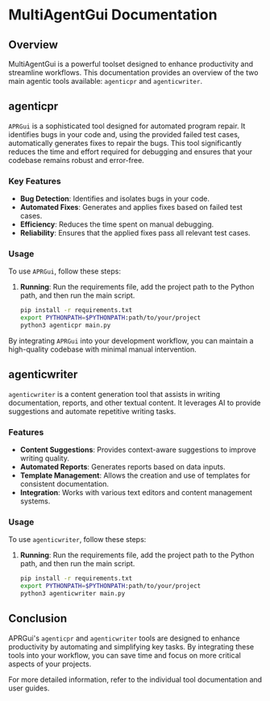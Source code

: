 # MultiAgentGui Documentation

## Overview

MultiAgentGui is a powerful toolset designed to enhance productivity and streamline workflows. This documentation provides an overview of the two main agentic tools available: `agenticpr` and `agenticwriter`.

## agenticpr

`APRGui` is a sophisticated tool designed for automated program repair. It identifies bugs in your code and, using the provided failed test cases, automatically generates fixes to repair the bugs. This tool significantly reduces the time and effort required for debugging and ensures that your codebase remains robust and error-free.

### Key Features

- **Bug Detection**: Identifies and isolates bugs in your code.
- **Automated Fixes**: Generates and applies fixes based on failed test cases.
- **Efficiency**: Reduces the time spent on manual debugging.
- **Reliability**: Ensures that the applied fixes pass all relevant test cases.
### Usage

To use `APRGui`, follow these steps:

1. **Running**: Run the requirements file, add the project path to the Python path, and then run the main script.
    ```bash
    pip install -r requirements.txt
    export PYTHONPATH=$PYTHONPATH:path/to/your/project
    python3 agenticpr main.py
    ```

By integrating `APRGui` into your development workflow, you can maintain a high-quality codebase with minimal manual intervention.


## agenticwriter

`agenticwriter` is a content generation tool that assists in writing documentation, reports, and other textual content. It leverages AI to provide suggestions and automate repetitive writing tasks.

### Features

- **Content Suggestions**: Provides context-aware suggestions to improve writing quality.
- **Automated Reports**: Generates reports based on data inputs.
- **Template Management**: Allows the creation and use of templates for consistent documentation.
- **Integration**: Works with various text editors and content management systems.

### Usage

To use `agenticwriter`, follow these steps:


1. **Running**: Run the requirements file, add the project path to the Python path, and then run the main script.    
    ```bash
    pip install -r requirements.txt
    export PYTHONPATH=$PYTHONPATH:path/to/your/project
    python3 agenticwriter main.py
    ```

## Conclusion

APRGui's `agenticpr` and `agenticwriter` tools are designed to enhance productivity by automating and simplifying key tasks. By integrating these tools into your workflow, you can save time and focus on more critical aspects of your projects.

For more detailed information, refer to the individual tool documentation and user guides.